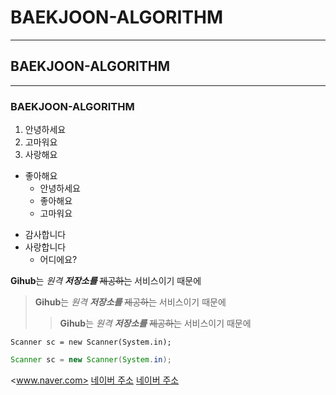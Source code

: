 # BAEKJOON-ALGORITHM
***
## BAEKJOON-ALGORITHM
---
### BAEKJOON-ALGORITHM

1. 안녕하세요
2. 고마워요
3. 사랑해요

- 좋아해요
  - 안녕하세요
  - 좋아해요
  - 고마워요

+ 감사합니다
+ 사랑합니다
  - 어디에요?


**Gihub**는 *원격* ***저장소를*** ~~제공하는~~ 서비스이기 때문에


> **Gihub**는 *원격* ***저장소를*** ~~제공하는~~ 서비스이기 때문에
>>**Gihub**는 *원격* ***저장소를*** ~~제공하는~~ 서비스이기 때문에

`Scanner sc = new Scanner(System.in);`

```java
Scanner sc = new Scanner(System.in);
```

<www.naver.com>
[네이버 주소](www.naver.com)
[네이버 주소](www.naver.com, "검색 사이트")
